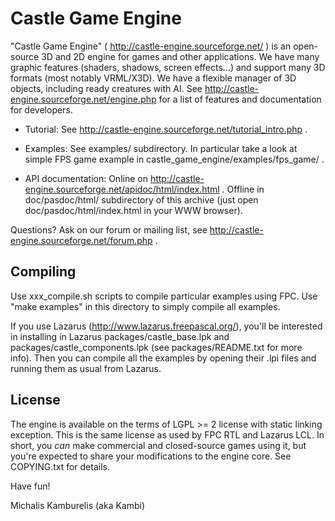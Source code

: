 Castle Game Engine
==================

"Castle Game Engine" ( http://castle-engine.sourceforge.net/ )
is an open-source 3D and 2D engine for games and other applications.
We have many graphic features (shaders, shadows, screen effects...)
and support many 3D formats (most notably VRML/X3D).
We have a flexible manager of 3D objects, including ready creatures
with AI. See http://castle-engine.sourceforge.net/engine.php
for a list of features and documentation for developers.

- Tutorial: See http://castle-engine.sourceforge.net/tutorial_intro.php .

- Examples: See examples/ subdirectory. In particular take a look
  at simple FPS game example in castle_game_engine/examples/fps_game/ .

- API documentation:
  Online on http://castle-engine.sourceforge.net/apidoc/html/index.html .
  Offline in doc/pasdoc/html/ subdirectory of this archive
  (just open doc/pasdoc/html/index.html in your WWW browser).

Questions? Ask on our forum or mailing list,
see http://castle-engine.sourceforge.net/forum.php .

Compiling
---------

Use xxx_compile.sh scripts to compile particular examples using FPC.
Use "make examples" in this directory to simply compile all examples.

If you use Lazarus (http://www.lazarus.freepascal.org/),
you'll be interested in installing in Lazarus
packages/castle_base.lpk and packages/castle_components.lpk
(see packages/README.txt for more info).
Then you can compile all the examples by opening their .lpi files
and running them as usual from Lazarus.

License
-------

The engine is available on the terms of LGPL >= 2 license
with static linking exception. This is the same license
as used by FPC RTL and Lazarus LCL. In short, you *can* make
commercial and closed-source games using it, but you're expected
to share your modifications to the engine core.
See COPYING.txt for details.

Have fun!

Michalis Kamburelis (aka Kambi)

